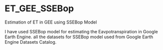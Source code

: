 # ET_GEE_SSEBop
Estimation of ET in GEE using SSEBop Model

I have used SSEBop model for estimating the Eavpotranspiration in Google Earth Engine.
all the datasets for SSEBop model used from Google Earth Engine Datasets Catalog.
